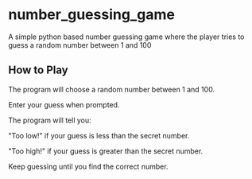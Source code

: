 # number_guessing_game
A simple python based number guessing game where the player tries to guess a random number between 1 and 100
## How to Play
The program will choose a random number between 1 and 100.

Enter your guess when prompted.

The program will tell you:

"Too low!" if your guess is less than the secret number.

"Too high!" if your guess is greater than the secret number.

Keep guessing until you find the correct number.
